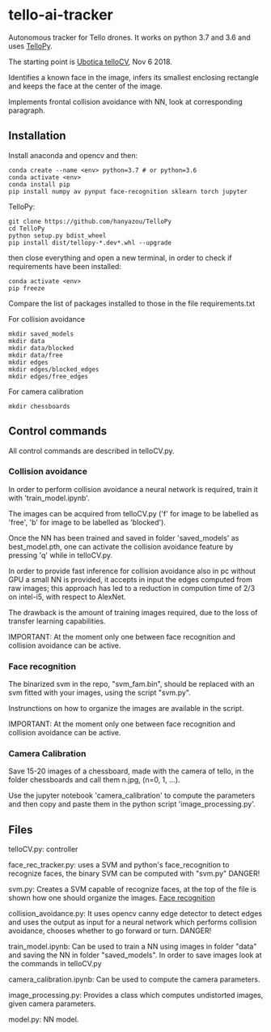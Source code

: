 # tello-ai-tracker
Autonomous tracker for Tello drones. It works on python 3.7 and 3.6 and uses [TelloPy](https://github.com/hanyazou/TelloPy).

The starting point is [Ubotica telloCV](https://github.com/Ubotica/telloCV), Nov 6 2018.

Identifies a known face in the image, infers its smallest enclosing rectangle and keeps the face at the center of the image.

Implements frontal collision avoidance with NN, look at corresponding paragraph.

## Installation
Install anaconda and opencv and then:
```
conda create --name <env> python=3.7 # or python=3.6
conda activate <env>
conda install pip
pip install numpy av pynput face-recognition sklearn torch jupyter
```
TelloPy:
```
git clone https://github.com/hanyazou/TelloPy
cd TelloPy
python setup.py bdist_wheel
pip install dist/tellopy-*.dev*.whl --upgrade
```
then close everything and open a new terminal, in order to check if requirements have been installed:
```
conda activate <env>
pip freeze
```
Compare the list of packages installed to those in the file requirements.txt

For collision avoidance
```
mkdir saved_models
mkdir data
mkdir data/blocked
mkdir data/free
mkdir edges
mkdir edges/blocked_edges
mkdir edges/free_edges
```
For camera calibration
```
mkdir chessboards
```

## Control commands
All control commands are described in telloCV.py.

### Collision avoidance
In order to perform collision avoidance a neural network is required, train it with 'train_model.ipynb'.

The images can be acquired from telloCV.py ('f' for image to be labelled as 'free', 'b' for image to be labelled as 'blocked').

Once the NN has been trained and saved in folder 'saved_models' as best_model.pth, one can activate the collision avoidance feature by pressing 'q' while in telloCV.py.

In order to provide fast inference for collision avoidance also in pc without GPU a small NN is provided, it accepts in input the edges computed from raw images; this approach has led to a reduction in compution time of 2/3 on intel-i5, with respect to AlexNet.

The drawback is the amount of training images required, due to the loss of transfer learning capabilities.

IMPORTANT: At the moment only one between face recognition and collision avoidance can be active.

### Face recognition
The binarized svm in the repo, "svm_fam.bin", should be replaced with an svm fitted with your images, using the script "svm.py".

Instrunctions on how to organize the images are available in the script.

IMPORTANT: At the moment only one between face recognition and collision avoidance can be active.

### Camera Calibration
Save 15-20 images of a chessboard, made with the camera of tello, in the folder chessboards and call them n.jpg, (n=0, 1, ...).

Use the jupyter notebook 'camera_calibration' to compute the parameters and then copy and paste them in the python script 'image_processing.py'.

## Files
telloCV.py: controller

face_rec_tracker.py: uses a SVM and python's face_recognition to recognize faces, the binary SVM can be computed with "svm.py" DANGER!

svm.py: Creates a SVM capable of recognize faces, at the top of the file is shown how one should organize the images. [Face recognition](https://github.com/ageitgey/face_recognition)

collision_avoidance.py: It uses opencv canny edge detector to detect edges and uses the output as input for a neural network which performs collision avoidance, chooses whether to go forward or turn. DANGER!

train_model.ipynb: Can be used to train a NN using images in folder "data" and saving the NN in folder "saved_models". In order to save images look at the commands in telloCV.py

camera_calibration.ipynb: Can be used to compute the camera parameters.

image_processing.py: Provides a class which computes undistorted images, given camera parameters.

model.py: NN model.

